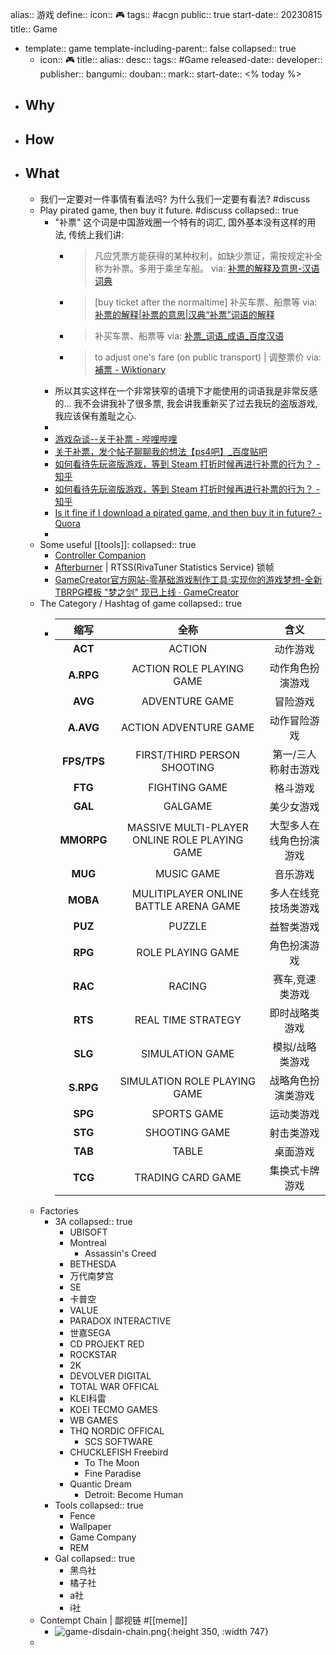 alias:: 游戏
define:: 
icon:: 🎮
tags:: #acgn
public:: true
start-date:: 20230815
title:: Game

  - template:: game
    template-including-parent:: false
    collapsed:: true
    - icon:: 🎮
      title:: 
      alias:: 
      desc:: 
      tags:: #Game 
      released-date:: 
      developer:: 
      publisher:: 
      bangumi:: 
      douban:: 
      mark:: 
      start-date:: <% today %>
- ## Why
- ## How
- ## What
  - 我们一定要对一件事情有看法吗? 为什么我们一定要有看法? #discuss
  - Play pirated game, then buy it future. #discuss
    collapsed:: true
    - "补票" 这个词是中国游戏圈一个特有的词汇, 国外基本没有这样的用法, 传统上我们讲:
      - > 凡应凭票方能获得的某种权利，如缺少票证，需按规定补全称为补票。多用于乘坐车船。
        via: [补票的解释及意思-汉语词典](https://cd.hwxnet.com/view/nkgmheilccnmbkbe.html)
      - > [buy ticket after the normaltime] 补买车票、船票等
        via: [补票的解释|补票的意思|汉典“补票”词语的解释](https://www.zdic.net/hans/%E8%A1%A5%E7%A5%A8)
      - > 补买车票、船票等
        via: [补票_词语_成语_百度汉语](https://hanyu.baidu.com/zici/s?wd=%E8%A1%A5%E7%A5%A8)
      - >to adjust one's fare (on public transport) | 调整票价
        via: [補票 - Wiktionary](https://en.wiktionary.org/wiki/%E8%A3%9C%E7%A5%A8)
    - 所以其实这样在一个非常狭窄的语境下才能使用的词语我是非常反感的... 我不会讲我补了很多票, 我会讲我重新买了过去我玩的盗版游戏, 我应该保有羞耻之心.
    -
    - [游戏杂谈--关于补票 - 哔哩哔哩](https://www.bilibili.com/read/cv2992951/)
    - [关于补票，发个帖子聊聊我的想法【ps4吧】_百度贴吧](https://tieba.baidu.com/p/7972435561)
    - [如何看待先玩盗版游戏，等到 Steam 打折时候再进行补票的行为？ - 知乎](https://www.zhihu.com/question/68383289/answer/423367766)
    - [如何看待先玩盗版游戏，等到 Steam 打折时候再进行补票的行为？ - 知乎](https://www.zhihu.com/question/68383289)
    - [Is it fine if I download a pirated game, and then buy it in future? - Quora](https://www.quora.com/Is-it-fine-if-I-download-a-pirated-game-and-then-buy-it-in-future)
    -
  - Some useful [[tools]]:
    collapsed:: true
    - [Controller Companion](http://controllercompanion.com/)
    - [Afterburner](https://www.msi.com/Landing/afterburner/graphics-cards)  | RTSS(RivaTuner Statistics Service) 锁帧
    - [GameCreator官方网站-零基础游戏制作工具·实现你的游戏梦想-全新TBRPG模板 "梦之剑" 现已上线 · GameCreator](https://gamecreator.com.cn/)
  - The Category / Hashtag of game
    collapsed:: true
    - | 缩写 |全称| 含义 |
      |:---:|:---:|:---:|
      | **ACT**|ACTION| 动作游戏|
      | **A.RPG**|ACTION ROLE PLAYING GAME| 动作角色扮演游戏|
      | **AVG**|ADVENTURE GAME| 冒险游戏|
      | **A.AVG**|ACTION ADVENTURE GAME| 动作冒险游戏|
      | **FPS/TPS** |FIRST/THIRD PERSON SHOOTING| 第一/三人称射击游戏 |
      | **FTG** |FIGHTING GAME| 格斗游戏|
      | **GAL** | GALGAME |美少女游戏|
      | **MMORPG**|MASSIVE MULTI-PLAYER ONLINE ROLE PLAYING GAME| 大型多人在线角色扮演游戏|
      | **MUG**|MUSIC GAME| 音乐游戏|
      | **MOBA**|MULITIPLAYER ONLINE BATTLE ARENA GAME|多人在线竞技场类游戏|
      | **PUZ**|PUZZLE|益智类游戏|
      | **RPG**|ROLE PLAYING GAME| 角色扮演游戏|
      | **RAC** |RACING|赛车,竞速类游戏|
      | **RTS** |REAL TIME STRATEGY|即时战略类游戏|
      | **SLG** |SIMULATION GAME|模拟/战略类游戏|
      | **S.RPG**|SIMULATION ROLE PLAYING GAME |战略角色扮演类游戏|
      | **SPG**|SPORTS GAME |运动类游戏|
      | **STG**|SHOOTING GAME |射击类游戏|
      | **TAB**|TABLE |桌面游戏|
      | **TCG**|TRADING CARD GAME|集换式卡牌游戏|
  - Factories
    - 3A
      collapsed:: true
      - UBISOFT
      - Montreal
        - Assassin's Creed
      - BETHESDA
      - 万代南梦宫
      - SE
      - 卡普空
      - VALUE
      - PARADOX INTERACTIVE
      - 世嘉SEGA
      - CD PROJEKT RED
      - ROCKSTAR
      - 2K
      - DEVOLVER DIGITAL
      - TOTAL WAR OFFICAL
      - KLEI科雷
      - KOEI TECMO GAMES
      - WB GAMES
      - THQ NORDIC OFFICAL
        - SCS SOFTWARE
      - CHUCKLEFISH
        Freebird
        - To The Moon
        - Fine Paradise
      - Quantic Dream
        - Detroit: Become Human
    - Tools
      collapsed:: true
      - Fence
      - Wallpaper
      - Game Company
      - REM
    - Gal
      collapsed:: true
      - 黑鸟社
      - 橘子社
      - a社
      - i社
  - Contempt Chain | 鄙视链 #[[meme]]
    - ![game-disdain-chain.png](../assets/game-disdain-chain_1647196230580_0.png){:height 350, :width 747}
  -